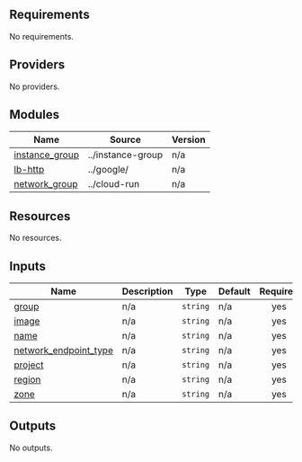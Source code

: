 ## Requirements

No requirements.

## Providers

No providers.

## Modules

| Name | Source | Version |
|------|--------|---------|
| <a name="module_instance_group"></a> [instance\_group](#module\_instance\_group) | ../instance-group | n/a |
| <a name="module_lb-http"></a> [lb-http](#module\_lb-http) | ../google/ | n/a |
| <a name="module_network_group"></a> [network\_group](#module\_network\_group) | ../cloud-run | n/a |

## Resources

No resources.

## Inputs

| Name | Description | Type | Default | Required |
|------|-------------|------|---------|:--------:|
| <a name="input_group"></a> [group](#input\_group) | n/a | `string` | n/a | yes |
| <a name="input_image"></a> [image](#input\_image) | n/a | `string` | n/a | yes |
| <a name="input_name"></a> [name](#input\_name) | n/a | `string` | n/a | yes |
| <a name="input_network_endpoint_type"></a> [network\_endpoint\_type](#input\_network\_endpoint\_type) | n/a | `string` | n/a | yes |
| <a name="input_project"></a> [project](#input\_project) | n/a | `string` | n/a | yes |
| <a name="input_region"></a> [region](#input\_region) | n/a | `string` | n/a | yes |
| <a name="input_zone"></a> [zone](#input\_zone) | n/a | `string` | n/a | yes |

## Outputs

No outputs.
